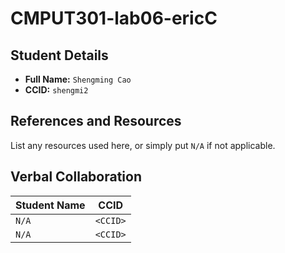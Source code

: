# CMPUT301-lab06-ericC

## Student Details

- **Full Name:** `Shengming Cao`
- **CCID:** `shengmi2`

## References and Resources

List any resources used here, or simply put `N/A` if not applicable.

## Verbal Collaboration

| Student Name | CCID     |
| ------------ | -------- |
| `N/A` | `<CCID>` |
| `N/A` | `<CCID>` |
